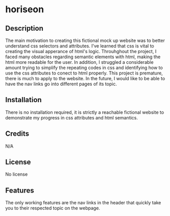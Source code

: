 # horiseon

## Description

The main motivation to creating this fictional mock up website was to better understand css selectors and attributes. I've learned that css is vital to creating the visual apperance of html's logic. Throuhghout the project, I faced many obstacles regarding semantic elements with html, making the html more readable for the user. In addition, I struggled a considerable amount trying to simplify the repeating codes in css and identifying how to use the css attributes to conect to html properly. This project is premature, there is much to apply to the website. In the future, I would like to be able to have the nav links go into different pages of its topic.

## Installation

There is no installation required, it is strictly a reachable fictional website to demonstrate my progress in css attributes and html semantics.

## Credits

N/A

## License

No license

## Features

The only working features are the nav links in the header that quickly take you to their respected topic on the webpage.
